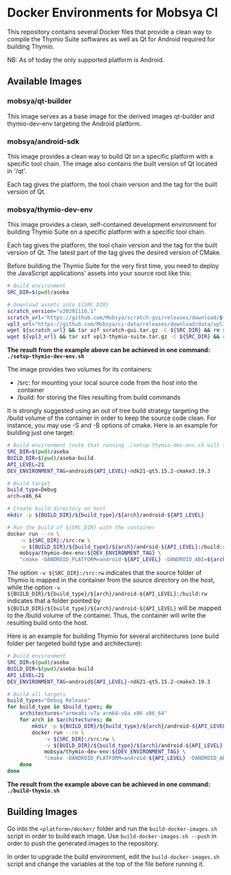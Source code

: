 # Docker Environments for Mobsya CI

This repository contains several Docker files that provide a clean way to compile the Thymio Suite softwares as well as Qt for Android required for building Thymio.

NB: As of today the only supported platform is Android.

## Available Images

### mobsya/qt-builder

This image serves as a base image for the derived images qt-builder and thymio-dev-env targeting the Android platform.

### mobsya/android-sdk

This image provides a clean way to build Qt on a specific platform with a specific tool chain. The image also contains the built version of Qt located in '/qt'.

Each tag gives the platform, the tool chain version and the tag for the built version of Qt.


### mobsya/thymio-dev-env

This image provides a clean, self-contained development environment for building Thymio Suite on a specific platform with a specific tool chain.

Each tag gives the platform, the tool chain version and the tag for the built version of Qt. The latest part of the tag gives the desired version of CMake.

Before building the Thymio Suite for the very first time, you need to deploy the JavaScript applications' assets into your source root like this:

```bash
# Build environment
SRC_DIR=$(pwd)/aseba

# Download assets into ${SRC_DIR}
scratch_version="v20201116.1"
scratch_url="https://github.com/Mobsya/scratch-gui/releases/download/${scratch_version}/scratch-gui.tar.gz"
vpl3_url="https://github.com/Mobsya/ci-data/releases/download/data/vpl3-thymio-suite.tar.gz"
wget ${scratch_url} && tar xzf scratch-gui.tar.gz -C ${SRC_DIR} && rm scratch-gui.tar.gz
wget ${vpl3_url} && tar xzf vpl3-thymio-suite.tar.gz -C ${SRC_DIR} && rm vpl3-thymio-suite.tar.gz
```
**The result from the example above can be achieved in one command: `./setup-thymio-dev-env.sh`**

The image provides two volumes for its containers:

* /src: for mounting your local source code from the host into the container
* /build: for storing the files resulting from build commands

It is strongly suggested using an out of tree build strategy targeting the /build volume of the container in order to keep the source code clean. For instance, you may use -S and -B options of cmake. Here is an example for building just one target:

```bash
# Build environment (note that running ./setup-thymio-dev-env.sh will take care of this part)
SRC_DIR=$(pwd)/aseba
BUILD_DIR=$(pwd)/aseba-build
API_LEVEL=21
DEV_ENVIRONMENT_TAG=android${API_LEVEL}-ndk21-qt5.15.2-cmake3.19.3

# Build target
build_type=Debug
arch=x86_64

# Create build directory on host
mkdir -p ${BUILD_DIR}/${build_type}/${arch}/android-${API_LEVEL}

# Run the build of ${SRC_DIR} with the container
docker run --rm \
    -v ${SRC_DIR}:/src:rw \
    -v ${BUILD_DIR}/${build_type}/${arch}/android-${API_LEVEL}:/build:rw \
    mobsya/thymio-dev-env:${DEV_ENVIRONMENT_TAG} \
    "cmake -DANDROID_PLATFORM=android-${API_LEVEL} -DANDROID_ABI=${arch} -DCMAKE_TOOLCHAIN_FILE=\$ANDROID_NDK_PATH/build/cmake/android.toolchain.cmake -DCMAKE_FIND_ROOT_PATH=/qt -DCMAKE_BUILD_TYPE=$build_type -DBUILD_SHARED_LIBS=OFF -GNinja -S /src -B /build && cd /build && ninja -j $(nproc)"
```

The option `-v ${SRC_DIR}:/src:rw` indicates that the source folder of Thymio is mapped in the container from the source directory on the host, while the option `-v ${BUILD_DIR}/${build_type}/${arch}/android-${API_LEVEL}:/build:rw` indicates that a folder pointed by `${BUILD_DIR}/${build_type}/${arch}/android-${API_LEVEL}` will be mapped to the /build volume of the container. Thus, the container will write the resulting build onto the host.

Here is an example for building Thymio for several architectures (one build folder per targeted build type and architecture):

```bash
# Build environment
SRC_DIR=$(pwd)/aseba
BUILD_DIR=$(pwd)/aseba-build
API_LEVEL=21
DEV_ENVIRONMENT_TAG=android${API_LEVEL}-ndk21-qt5.15.2-cmake3.19.3

# Build all targets
build_types="Debug Release"
for build_type in $build_types; do
    architectures="armeabi-v7a arm64-v8a x86 x86_64"
    for arch in $architectures; do
        mkdir -p ${BUILD_DIR}/${build_type}/${arch}/android-${API_LEVEL}
        docker run --rm \
        	-v ${SRC_DIR}:/src:rw \
        	-v ${BUILD_DIR}/${build_type}/${arch}/android-${API_LEVEL}:/build:rw \
        	mobsya/thymio-dev-env:${DEV_ENVIRONMENT_TAG} \
        	"cmake -DANDROID_PLATFORM=android-${API_LEVEL} -DANDROID_ABI=${arch} -DCMAKE_TOOLCHAIN_FILE=\$ANDROID_NDK_PATH/build/cmake/android.toolchain.cmake -DCMAKE_FIND_ROOT_PATH=/qt -DCMAKE_BUILD_TYPE=$build_type -DBUILD_SHARED_LIBS=OFF -GNinja -S /src -B /build && cd /build && ninja -j $(nproc)"
    done
done
```

**The result from the example above can be achieved in one command: `./build-thymio.sh`**

##  Building Images

Go into the `<platform>/docker/` folder and run the `build-docker-images.sh` script in order to build each image. Use `build-docker-images.sh --push` in order to push the generated images to the repository.

In order to upgrade the build environment, edit the `build-docker-images.sh` script and change the variables at the top of the file before running it.
